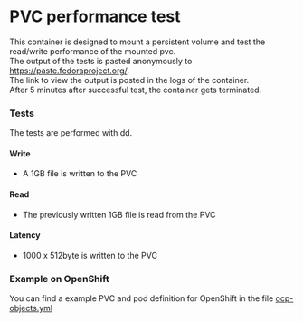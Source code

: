 # PVC performance test
This container is designed to mount a persistent volume and test the read/write performance of the mounted pvc.  
The output of the tests is pasted anonymously to https://paste.fedoraproject.org/.  
The link to view the output is posted in the logs of the container.  
After 5 minutes after successful test, the container gets terminated.  

### Tests
The tests are performed with dd.  
#### Write
- A 1GB file is written to the PVC

#### Read
- The previously written 1GB file is read from the PVC

#### Latency
- 1000 x 512byte is written to the PVC

### Example on OpenShift
You can find a example PVC and pod definition for OpenShift in the file [ocp-objects.yml](ocp-objects.yml)
